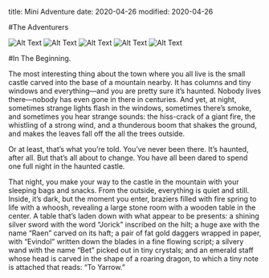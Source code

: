 title: Mini Adventure
date: 2020-04-26
modified: 2020-04-26

#The Adventurers

![Alt Text]({static}/images/miniadventure/Bet_card.png)
![Alt Text]({static}/images/miniadventure/Evindol_card.png)
![Alt Text]({static}/images/miniadventure/Jorick_card.png)
![Alt Text]({static}/images/miniadventure/Raen_card.png)
![Alt Text]({static}/images/miniadventure/Yarrow_card.png)

#In The Beginning.

The most interesting thing about the town where you all live is the small
castle carved into the base of a mountain nearby. It has columns and tiny
windows and everything—and you are pretty sure it’s haunted. Nobody
lives there—nobody has even gone in there in centuries. And yet, at night,
sometimes strange lights flash in the windows, sometimes there’s smoke,
and sometimes you hear strange sounds: the hiss-crack of a giant fire, the
whistling of a strong wind, and a thunderous boom that shakes the ground,
and makes the leaves fall off the all the trees outside.


Or at least, that’s what you’re told. You’ve never been there. It’s haunted, after
all. But that’s all about to change. You have all been dared to spend one full
night in the haunted castle.


That night, you make your way to the castle in the mountain with your
sleeping bags and snacks. From the outside, everything is quiet and still.
Inside, it’s dark, but the moment you enter, braziers filled with fire spring to
life with a whoosh, revealing a large stone room with a wooden table in the
center. A table that’s laden down with what appear to be presents: a shining
silver sword with the word “Jorick” inscribed on the hilt; a huge axe with the
name “Raen” carved on its haft; a pair of fat gold daggers wrapped in paper,
with “Evindol” written down the blades in a fine flowing script; a silvery
wand with the name “Bet” picked out in tiny crystals; and an emerald staff
whose head is carved in the shape of a roaring dragon, to which a tiny note is
attached that reads: “To Yarrow.”